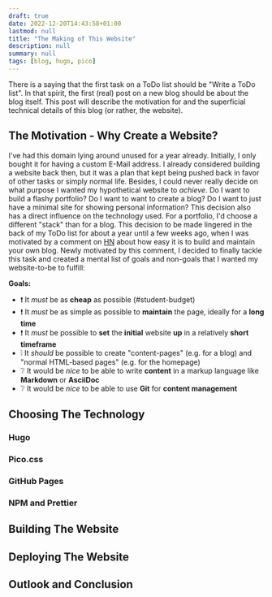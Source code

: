 ```yaml
---
draft: true
date: 2022-12-20T14:43:58+01:00
lastmod: null
title: "The Making of This Website"
description: null
summary: null
tags: [blog, hugo, pico]
---
```


There is a saying that the first task on a ToDo list should be "Write a ToDo list".
In that spirit, the first (real) post on a new blog should be about the blog itself.
This post will describe the motivation for and the superficial technical details of this blog
(or rather, the website).

## The Motivation - Why Create a Website?

I've had this domain lying around unused for a year already.
Initially, I only bought it for having a custom E-Mail address.
I already considered building a website back then, but it was a plan that kept being pushed back
in favor of other tasks or simply normal life.
Besides, I could never really decide on what purpose I wanted my hypothetical website to _achieve_.
Do I want to build a flashy portfolio? Do I want to want to create a blog? Do I want to just have
a minimal site for showing personal information?
This decision also has a direct influence on the technology used.
For a portfolio, I'd choose a different "stack" than for a blog.
This decision to be made lingered in the back of my ToDo list for about a year until a few weeks
ago, when I was motivated by a comment on [HN](https://news.ycombinator.com) about how easy it
is to build and maintain your own blog.
Newly motivated by this comment, I decided to finally tackle this task and created a mental list of
goals and non-goals that I wanted my website-to-be to fulfill:

**Goals:**
- ❗️ It *must* be as **cheap** as possible (#student-budget)
- ❗️ It *must* be as simple as possible to **maintain** the page, ideally for a **long time**
- ❗️ It *must* be possible to **set** the **initial** website **up** in a relatively **short timeframe**
- ❕ It *should* be possible to create "content-pages" (e.g. for a blog) and "normal HTML-based pages" 
     (e.g. for the homepage)
- ❔ It would be *nice* to be able to write **content** in a markup language like **Markdown** or **AsciiDoc**
- ❔ It would be *nice* to be able to use **Git** for **content management**

## Choosing The Technology

### Hugo

### Pico.css

### GitHub Pages

### NPM and Prettier

## Building The Website

## Deploying The Website

## Outlook and Conclusion
